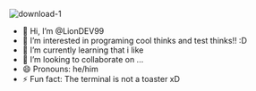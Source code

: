 ![download-1](https://github.com/user-attachments/assets/2aad0979-9fc8-43ee-bbbe-3c0bfc53f72c)

- 👋 Hi, I’m @LionDEV99
- 👀 I’m interested in programing cool thinks and test thinks!! :D
- 🌱 I’m currently learning that i like
- 💞️ I’m looking to collaborate on ...
- 😄 Pronouns: he/him
- ⚡ Fun fact: The terminal is not a toaster xD

<!---
RafaDEV99/RafaDEV99 is a ✨ special ✨ repository because its `README.md` (this file) appears on your GitHub profile.
You can click the Preview link to take a look at your changes.
--->
